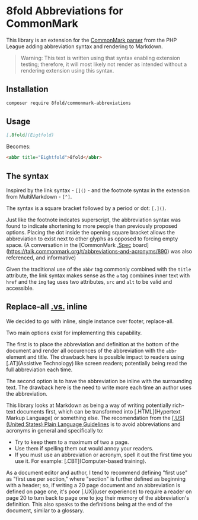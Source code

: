 # 8fold Abbreviations for CommonMark

This library is an extension for the [CommonMark parser](https://github.com/thephpleague/commonmark) from the PHP League adding abbreviation syntax and rendering to Markdown.

> Warning: This text is written using that syntax enabling extension testing; therefore, it will most likely not render as intended without a rendering extension using this syntax.

## Installation

```bash
composer require 8fold/commonmark-abbreviations
```

## Usage

```markdown
[.8fold](Eigtfold)
```

Becomes:

```html
<abbr title="Eightfold">8fold</abbr>
```

## The syntax

Inspired by the link syntax - `[]()` - and the footnote syntax in the extension from MultiMarkdown - `[^]`.

The syntax is a square bracket followed by a period or dot: `[.]()`.

Just like the footnote indcates superscript, the abbreviation syntax was found to indicate shortening to more people than previously proposed options. Placing the dot inside the opening square bracket allows the abbreviation to exist next to other glyphs as opposed to forcing empty space. (A conversation in the [CommonMark [.Spec](Specification) board](https://talk.commonmark.org/t/abbreviations-and-acronyms/890) was also referenced, and informative)

Given the traditional use of the `abbr` tag commonly combined with the `title` attribute, the link syntax makes sense as the `a` tag combines inner text with `href` and the `img` tag uses two attributes, `src` and `alt` to be valid and accessible.

## Replace-all [.vs.](versus) inline

We decided to go with inline, single instance over footer, replace-all.

Two main options exist for implementing this capability.

The first is to place the abbreviation and definition at the bottom of the document and render all occurences of the abbreviation with the `abbr` element and title. The drawback here is possible impact to readers using [.AT](Assistive Technology) like screen readers; potentially being read the full abbreviation each time.

The second option is to have the abbreviation be inline with the surrounding text. The drawback here is the need to write more each time an author uses the abbreviation.

This library looks at Markdown as being a way of writing potentially rich-text documents first, which can be transformed into [.HTML](Hypertext Markup Language) or something else. The recomendation from the [[.US](United States) Plain Language Guidelines](https://plainlanguage.gov/resources/articles/keep-it-jargon-free/) is to avoid abbreviations and acronyms in general and specifically to:

- Try to keep them to a maximum of two a page.
- Use them if spelling them out would annoy your readers.
- If you must use an abbreviation or acronym, spell it out the first time you use it. For example: [.CBT](Computer-based training).

As a document editor and author, I tend to recommend defining "first use" as "first use per section," where "section" is further defined as beginning with a header; so, if writing a 20 page document and an abbreviation is defined on page one, it's poor [.UX](user experience) to require a reader on page 20 to turn back to page one to jog their memory of the abbreviation's definition. This also speaks to the definitions being at the end of the document, similar to a glossary.
